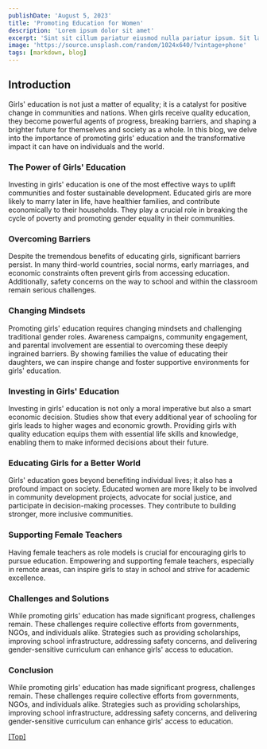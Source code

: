 ```yaml
---
publishDate: 'August 5, 2023'
title: 'Promoting Education for Women'
description: 'Lorem ipsum dolor sit amet'
excerpt: 'Sint sit cillum pariatur eiusmod nulla pariatur ipsum. Sit laborum anim qui mollit tempor pariatur nisi minim dolor. Aliquip et adipisicing sit sit fugiat'
image: 'https://source.unsplash.com/random/1024x640/?vintage+phone'
tags: [markdown, blog]
---
```


## <a name="Headings"></a>Introduction

Girls' education is not just a matter of equality; it is a catalyst for positive change in communities and nations. When girls receive quality education, they become powerful agents of progress, breaking barriers, and shaping a brighter future for themselves and society as a whole. In this blog, we delve into the importance of promoting girls' education and the transformative impact it can have on individuals and the world.

### The Power of Girls' Education

Investing in girls' education is one of the most effective ways to uplift communities and foster sustainable development. Educated girls are more likely to marry later in life, have healthier families, and contribute economically to their households. They play a crucial role in breaking the cycle of poverty and promoting gender equality in their communities.

### Overcoming Barriers

Despite the tremendous benefits of educating girls, significant barriers persist. In many third-world countries, social norms, early marriages, and economic constraints often prevent girls from accessing education. Additionally, safety concerns on the way to school and within the classroom remain serious challenges.

### Changing Mindsets

Promoting girls' education requires changing mindsets and challenging traditional gender roles. Awareness campaigns, community engagement, and parental involvement are essential to overcoming these deeply ingrained barriers. By showing families the value of educating their daughters, we can inspire change and foster supportive environments for girls' education.

### Investing in Girls' Education

Investing in girls' education is not only a moral imperative but also a smart economic decision. Studies show that every additional year of schooling for girls leads to higher wages and economic growth. Providing girls with quality education equips them with essential life skills and knowledge, enabling them to make informed decisions about their future.

### Educating Girls for a Better World

Girls' education goes beyond benefiting individual lives; it also has a profound impact on society. Educated women are more likely to be involved in community development projects, advocate for social justice, and participate in decision-making processes. They contribute to building stronger, more inclusive communities.

### Supporting Female Teachers

Having female teachers as role models is crucial for encouraging girls to pursue education. Empowering and supporting female teachers, especially in remote areas, can inspire girls to stay in school and strive for academic excellence.

### Challenges and Solutions

While promoting girls' education has made significant progress, challenges remain. These challenges require collective efforts from governments, NGOs, and individuals alike. Strategies such as providing scholarships, improving school infrastructure, addressing safety concerns, and delivering gender-sensitive curriculum can enhance girls' access to education.

### Conclusion

While promoting girls' education has made significant progress, challenges remain. These challenges require collective efforts from governments, NGOs, and individuals alike. Strategies such as providing scholarships, improving school infrastructure, addressing safety concerns, and delivering gender-sensitive curriculum can enhance girls' access to education.

[[Top]](#top)

